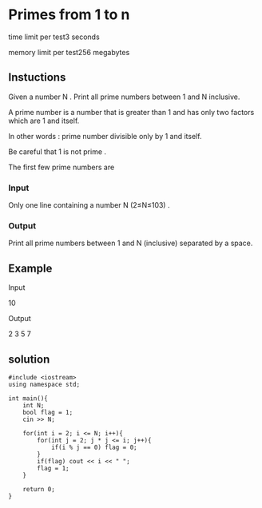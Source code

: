 # Primes from 1 to n

time limit per test3 seconds

memory limit per test256 megabytes

## Instuctions

Given a number N
. Print all prime numbers between 1 and N
 inclusive.

A prime number is a number that is greater than 1 and has only two factors which are 1 and itself.

In other words : prime number divisible only by 1 and itself.

Be careful that 1 is not prime .

The first few prime numbers are


### Input
Only one line containing a number N
 (2≤N≤103)
.

### Output
Print all prime numbers between 1 and N
 (inclusive) separated by a space.

## Example

Input

10

Output

2 3 5 7 

## solution

```
#include <iostream>
using namespace std;

int main(){
    int N;
    bool flag = 1;
    cin >> N;

    for(int i = 2; i <= N; i++){
        for(int j = 2; j * j <= i; j++){
            if(i % j == 0) flag = 0;
        }
        if(flag) cout << i << " ";
        flag = 1;
    }

    return 0;
}
```

